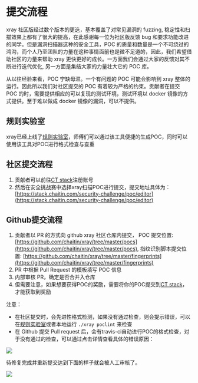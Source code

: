 # 提交流程

xray 社区版经过数个版本的更迭，基本覆盖了对常见漏洞的 fuzzing, 稳定性和扫描效果上都有了很大的提高，在此感谢每一位为社区版反馈 bug 和要求功能改进的同学。但是漏洞扫描器这种的安全工具，POC 的质量和数量是一个不可绕过的鸿沟，而个人乃至团队的力量在这种事情面前也是微不足道的，因此，我们希望借助社区的力量来帮助 xray 更快更好的成长。一方面我们会通过大家的反馈对其不断进行迭代优化, 另一方面是集结大家的力量壮大它的 POC 库。

从以往经验来看，POC 宁缺毋滥。一个有问题的 POC 可能会影响到 xray 整体的运行。因此所以我们对社区提交的 POC 有着较为严格的约束。贡献者在提交 POC 的时，需要提供相应的可以复现的测试环境，测试环境以 docker 镜像的方式提供。至于难以做成 docker 镜像的漏洞，可以不提供。

## 规则实验室

xray已经上线了[规则实验室](https://poc.xray.cool)，师傅们可以通过该工具便捷的生成POC，同时可以使用该工具对POC进行格式检查与查重

## 社区提交流程

1. 贡献者可以前往[CT stack](https://stack.chaitin.com)注册账号
2. 然后在安全挑战赛中选择xray扫描POC进行提交，提交地址具体为：[https://stack.chaitin.com/security-challenge/poc/editor](https://stack.chaitin.com/security-challenge/poc/editor)

## Github提交流程

1. 贡献者以 PR 的方式向 github xray 社区仓库内提交， POC 提交位置: [https://github.com/chaitin/xray/tree/master/pocs](https://github.com/chaitin/xray/tree/master/pocs), 指纹识别脚本提交位置: [https://github.com/chaitin/xray/tree/master/fingerprints](https://github.com/chaitin/xray/tree/master/fingerprints)
2. PR 中根据 Pull Request 的模板填写 POC 信息
3. 内部审核 PR，确定是否合并入仓库
4. 但需要注意，如果想要获得POC的奖励，需要将你的POC提交到[CT stack](https://stack.chaitin.com)，才能获取到奖励

注意：

+ 在社区提交时，会先进性格式检测，如果没有通过检查，则会提示错误，可以在[规则实验室](https://poc.xray.cool)或者本地运行 `./xray poclint` 来检查
+ 在 Github 提交 Pull request 后，会有travis-ci自动进行POC的格式检查，对于没有通过的检查，可以通过点击详情查看具体的错误原因：

![](../assets/contribute/fail-detail.jpg)

待修复完成并重新提交达到下面的样子就会被人工审核了。

![](../assets/contribute/pr.jpg)

